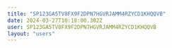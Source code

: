 ```yaml
---
title: "SP123GA5TV8FX9F2DPN7HGVRJAMM4RZYCD1KHQQVB"
date: 2024-03-27T10:18:00.302Z
user: SP123GA5TV8FX9F2DPN7HGVRJAMM4RZYCD1KHQQVB
layout: "users"
---
```

    